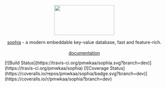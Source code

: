 
<p align="center">
	<a href="http://sphia.org"><img src="http://sphia.org/logo.png" width="190px" height="95px" /></a>
</p>
<p align="center">
	<a href="http://sphia.org">sophia</a> - a modern embeddable key-value database, fast and feature-rich.
	<br>
	<br>
	<a href="http://sphia.org/documentation.html">documentation</a>
</p>
[![Build Status](https://travis-ci.org/pmwkaa/sophia.svg?branch=dev)](https://travis-ci.org/pmwkaa/sophia)
[![Coverage Status](https://coveralls.io/repos/pmwkaa/sophia/badge.svg?branch=dev)](https://coveralls.io/r/pmwkaa/sophia?branch=dev)
